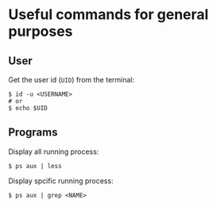 # Useful commands for general purposes

## User

Get the user id (`UID`) from the terminal:

```
$ id -u <USERNAME>
# or
$ echo $UID
```

## Programs

Display all running process:

```
$ ps aux | less
```

Display spcific running process:

```
$ ps aux | grep <NAME>
```

